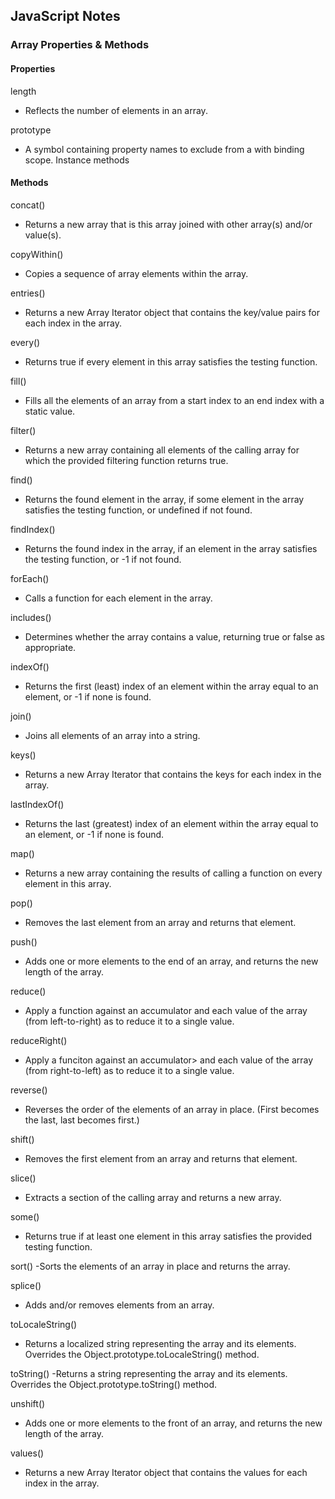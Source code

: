 ## JavaScript Notes

### Array Properties & Methods

#### Properties

length

- Reflects the number of elements in an array.

prototype

- A symbol containing property names to exclude from a with binding scope.
  Instance methods

#### Methods

concat()

- Returns a new array that is this array joined with other array(s) and/or value(s).

copyWithin()

- Copies a sequence of array elements within the array.

entries()

- Returns a new Array Iterator object that contains the key/value pairs for each index in the array.

every()

- Returns true if every element in this array satisfies the testing function.

fill()

- Fills all the elements of an array from a start index to an end index with a static value.

filter()

- Returns a new array containing all elements of the calling array for which the provided filtering function returns true.

find()

- Returns the found element in the array, if some element in the array satisfies the testing function, or undefined if not found.

findIndex()

- Returns the found index in the array, if an element in the array satisfies the testing function, or -1 if not found.

forEach()

- Calls a function for each element in the array.

includes()

- Determines whether the array contains a value, returning true or false as appropriate.

indexOf()

- Returns the first (least) index of an element within the array equal to an element, or -1 if none is found.

join()

- Joins all elements of an array into a string.

keys()

- Returns a new Array Iterator that contains the keys for each index in the array.

lastIndexOf()

- Returns the last (greatest) index of an element within the array equal to an element, or -1 if none is found.

map()

- Returns a new array containing the results of calling a function on every element in this array.

pop()

- Removes the last element from an array and returns that element.

push()

- Adds one or more elements to the end of an array, and returns the new length of the array.

reduce()

- Apply a function against an accumulator and each value of the array (from left-to-right) as to reduce it to a single value.

reduceRight()

- Apply a funciton against an accumulator> and each value of the array (from right-to-left) as to reduce it to a single value.

reverse()

- Reverses the order of the elements of an array in place. (First becomes the last, last becomes first.)

shift()

- Removes the first element from an array and returns that element.

slice()

- Extracts a section of the calling array and returns a new array.

some()

- Returns true if at least one element in this array satisfies the provided testing function.

sort()
-Sorts the elements of an array in place and returns the array.

splice()

- Adds and/or removes elements from an array.

toLocaleString()

- Returns a localized string representing the array and its elements. Overrides the Object.prototype.toLocaleString() method.

toString()
-Returns a string representing the array and its elements. Overrides the Object.prototype.toString() method.

unshift()

- Adds one or more elements to the front of an array, and returns the new length of the array.

values()

- Returns a new Array Iterator object that contains the values for each index in the array.
